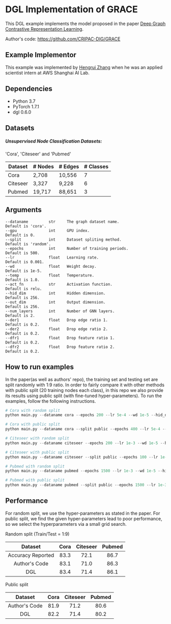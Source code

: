 # DGL Implementation of GRACE
This DGL example implements the model proposed in the paper [Deep Graph Contrastive Representation Learning](https://arxiv.org/abs/2006.04131).

Author's code: https://github.com/CRIPAC-DIG/GRACE

## Example Implementor

This example was implemented by [Hengrui Zhang](https://github.com/hengruizhang98) when he was an applied scientist intern at AWS Shanghai AI Lab.

## Dependencies

- Python 3.7
- PyTorch 1.7.1
- dgl 0.6.0

## Datasets

##### Unsupervised Node Classification Datasets:

'Cora', 'Citeseer' and 'Pubmed'

| Dataset  | # Nodes | # Edges | # Classes |
| -------- | ------- | ------- | --------- |
| Cora     | 2,708   | 10,556  | 7         |
| Citeseer | 3,327   | 9,228   | 6         |
| Pubmed   | 19,717  | 88,651  | 3         |


## Arguments

```
--dataname         str     The graph dataset name.                Default is 'cora'.
--gpu              int     GPU index.                             Default is 0.
--split            int     Dataset spliting method.               Default is 'random'.
--epochs           int     Number of training periods.            Default is 500.
--lr               float   Learning rate.                         Default is 0.001.
--wd               float   Weight decay.                          Default is 1e-5.
--temp             float   Temperature.                           Default is 1.0.
--act_fn           str     Activation function.                   Default is relu.
--hid_dim          int     Hidden dimension.                      Default is 256.
--out_dim          int     Output dimension.                      Default is 256.
--num_layers       int     Number of GNN layers.                  Default is 2.
--der1             float   Drop edge ratio 1.                     Default is 0.2. 
--der2             float   Drop edge ratio 2.                     Default is 0.2. 
--dfr1             float   Drop feature ratio 1.                  Default is 0.2. 
--dfr2             float   Drop feature ratio 2.                  Default is 0.2. 
```

## How to run examples

In the paper(as well as authors' repo), the training set and testing set are split randomly with 1:9 ratio. In order to fairly compare it with other methods with public split (20 training nodes each class), in this repo we also provide its results using public split (with fine-tuned hyper-parameters). To run the examples, follow the following instructions.

```python
# Cora with random split
python main.py --dataname cora --epochs 200 --lr 5e-4 --wd 1e-5 --hid_dim 128 --out_dim 128 --act_fn relu --der1 0.2 --der2 0.4 --dfr1 0.3 --dfr2 0.4 --temp 0.4

# Cora with public split
python main.py --dataname cora --split public --epochs 400 --lr 5e-4 --wd 1e-5 --hid_dim 256 --out_dim 256 --act_fn relu --der1 0.3 --der2 0.4 --dfr1 0.3 --dfr2 0.4 --temp 0.4

# Citeseer with random split
python main.py --dataname citeseer --epochs 200 --lr 1e-3 --wd 1e-5 --hid_dim 256 --out_dim 256 --act_fn prelu --der1 0.2 --der2 0.0 --dfr1 0.3 --dfr2 0.2 --temp 0.9

# Citeseer with public split
python main.py --dataname citeseer --split public --epochs 100 --lr 1e-3 --wd 1e-5 --hid_dim 512 --out_dim 512 --act_fn prelu --der1 0.3 --der2 0.3 --dfr1 0.3 --dfr2 0.3 --temp 0.4

# Pubmed with random split
python main.py --dataname pubmed --epochs 1500 --lr 1e-3 --wd 1e-5 --hid_dim 256 --out_dim 256 --act_fn relu --der1 0.4 --der2 0.1 --dfr1 0.0 --dfr2 0.2 --temp 0.7

# Pubmed with public split
python main.py --dataname pubmed --split public --epochs 1500 --lr 1e-3 --wd 1e-5 --hid_dim 256 --out_dim 256 --act_fn relu --der1 0.4 --der2 0.1 --dfr1 0.0 --dfr2 0.2 --temp 0.7
```

## 	Performance

For random split, we use the hyper-parameters as stated in the paper. For public split,  we find the given hyper-parameters lead to poor performance, so we select the hyperparameters via a small grid search.

Random split (Train/Test = 1:9)

|      Dataset      | Cora | Citeseer | Pubmed |
| :---------------: | :--: | :------: | :----: |
| Accuracy Reported | 83.3 |   72.1   |  86.7  |
|   Author's Code   | 83.1 |   71.0   |  86.3  |
|        DGL        | 83.4 |   71.4   |  86.1  |

Public split

|    Dataset    | Cora | Citeseer | Pubmed |
| :-----------: | :--: | :------: | :----: |
| Author's Code | 81.9 |   71.2   |  80.6  |
|      DGL      | 82.2 |   71.4   |  80.2  |

